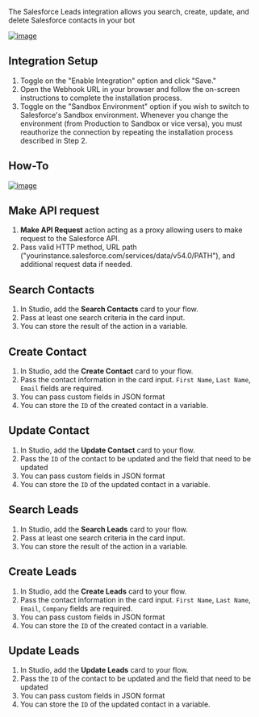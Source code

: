 The Salesforce Leads integration allows you search, create, update, and delete Salesforce contacts in your bot

[![image](https://i.imgur.com/v5l26vi.png)](https://youtu.be/fPORGBUJmG0?si=uZLh40GSFbmGpPZE)

## Integration Setup

1. Toggle on the "Enable Integration" option and click "Save."
2. Open the Webhook URL in your browser and follow the on-screen instructions to complete the installation process.
3. Toggle on the "Sandbox Environment" option if you wish to switch to Salesforce's Sandbox environment. Whenever you change the environment (from Production to Sandbox or vice versa), you must reauthorize the connection by repeating the installation process described in Step 2.

## How-To

[![image](https://i.imgur.com/UcgcWJf.png)](https://youtu.be/lszZsLIXNf8?si=Vm20mCzUQyLiOoQm)

## Make API request

1. **Make API Request** action acting as a proxy allowing users to make request to the Salesforce API.
2. Pass valid HTTP method, URL path ("yourinstance.salesforce.com/services/data/v54.0/PATH"), and additional request data if needed.

## Search Contacts

1. In Studio, add the **Search Contacts** card to your flow.
2. Pass at least one search criteria in the card input.
3. You can store the result of the action in a variable.

## Create Contact

1. In Studio, add the **Create Contact** card to your flow.
2. Pass the contact information in the card input. `First Name`, `Last Name`, `Email` fields are required.
3. You can pass custom fields in JSON format
4. You can store the `ID` of the created contact in a variable.

## Update Contact

1. In Studio, add the **Update Contact** card to your flow.
2. Pass the `ID` of the contact to be updated and the field that need to be updated
3. You can pass custom fields in JSON format
4. You can store the `ID` of the updated contact in a variable.

## Search Leads

1. In Studio, add the **Search Leads** card to your flow.
2. Pass at least one search criteria in the card input.
3. You can store the result of the action in a variable.

## Create Leads

1. In Studio, add the **Create Leads** card to your flow.
2. Pass the contact information in the card input. `First Name`, `Last Name`, `Email`, `Company` fields are required.
3. You can pass custom fields in JSON format
4. You can store the `ID` of the created contact in a variable.

## Update Leads

1. In Studio, add the **Update Leads** card to your flow.
2. Pass the `ID` of the contact to be updated and the field that need to be updated
3. You can pass custom fields in JSON format
4. You can store the `ID` of the updated contact in a variable.

